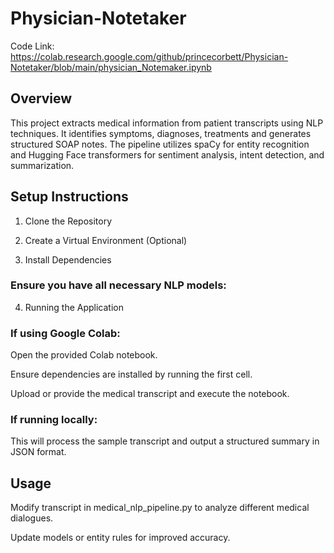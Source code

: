 #  Physician-Notetaker 

Code Link: https://colab.research.google.com/github/princecorbett/Physician-Notetaker/blob/main/physician_Notemaker.ipynb

## Overview 

This project extracts medical information from patient transcripts using NLP techniques. It identifies symptoms, diagnoses, treatments and generates structured SOAP notes. The pipeline utilizes spaCy for entity recognition and Hugging Face transformers for sentiment analysis, intent detection, and summarization.

##  Setup Instructions 

1. Clone the Repository

2. Create a Virtual Environment (Optional)

3. Install Dependencies

###  Ensure you have all necessary NLP models: 

4. Running the Application

 ### If using Google Colab: 

Open the provided Colab notebook.

Ensure dependencies are installed by running the first cell.

Upload or provide the medical transcript and execute the notebook.

### If running locally: 

This will process the sample transcript and output a structured summary in JSON format.

##  Usage 

Modify transcript in medical_nlp_pipeline.py to analyze different medical dialogues.

Update models or entity rules for improved accuracy.
